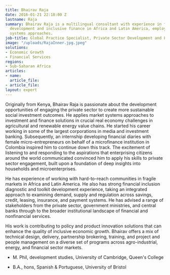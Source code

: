 ```yaml
---
title: Bhairav Raja
date: 2016-01-21 22:18:00 Z
lastname: Raja
summary: Bhairav Raja is a multilingual consultant with experience in financial sector
  development and inclusive finance in Africa and Latin America, employing market
  systems approaches.
job-title: Global Practice Specialist, Private Sector Development and Financial Services
image: "/uploads/RajaInner.jpg.jpeg"
solutions:
- Economic Growth
- Financial Services
regions:
- Sub-Saharan Africa
articles:
- name: 
  article_file: 
- article_file: 
layout: expert
---
```


Originally from Kenya, Bhairav Raja is passionate about the development opportunities of engaging the private sector to create more sustainable social investment outcomes. He applies market systems approaches to investment and finance solutions in crucial real economy challenges in agricultural and renewable energy value chains. He started his career working in some of the largest corporations in media and investment banking. Subsequently, an internship developing financial diaries with female micro-entrepreneurs on behalf of a microfinance institution in Colombia inspired him to continue down this track. The excitement of listening to and responding to the aspirations that enterprising citizens around the world communicated convinced him to apply his skills to private sector engagement, built upon a foundation of deep insights into households and microenterprises.

He has experience of working with hard-to-reach communities in fragile markets in Africa and Latin America. He also has strong financial inclusion diagnostic and toolkit development experience, taking an integrated approach to examining demand, supply and regulation across savings, credit, leasing, insurance, and payment systems. He has advised a range of stakeholders from the private sector, government ministries, and central banks through to the broader institutional landscape of financial and nonfinancial services.

His work is contributing to policy and product innovation solutions that can enhance the quality of inclusive economic growth. Bhairav offers a mix of technical design, delivery, partnership brokering, training, and project and people management on a diverse set of programs across agro-industrial, energy, and financial sector markets.

* M. Phil, development studies, University of Cambridge, Queen's College

* B.A., hons, Spanish & Portuguese, University of Bristol